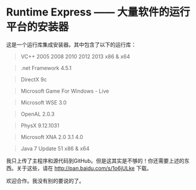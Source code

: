 Runtime Express —— 大量软件的运行平台的安装器
===============
这是一个运行库集成安装器。其中包含了以下的运行库：

>VC++ 2005 2008 2010 2012 2013 x86 & x64

>.net Framework 4.5.1

>DirectX 9c

>Microsoft Game For Windows - Live

>Microsoft WSE 3.0

>OpenAL 2.0.3

>PhysX 9.12.1031

>Microsoft XNA 2.0 3.1 4.0

>Java 7 Update 51 x86 & x64

我只上传了主程序和源代码到GitHub。但是这其实是不够的！你还需要上述的东西。关于这些，请在 http://pan.baidu.com/s/1o6jULke 下载。

欢迎合作。我没有别的要说的了。
